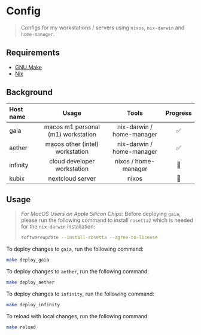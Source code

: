 # Config
> Configs for my workstations / servers using `nixos`, `nix-darwin` and `home-manager`. 

## Requirements

- [GNU Make](https://www.gnu.org/software/make/)
- [Nix](https://nixos.org/download.html)

## Background

| Host name      | Usage                        | Tools                      | Progress |
| :------------- | :--------------------------: | :------------------------: | :------: |
| gaia           | macos m1 personal (m1) workstation | nix-darwin / home-manager  | ✅ |
| aether         | macos other (intel) workstation    | nix-darwin / home-manager  | ✅ |
| infinity       | cloud developer workstation        | nixos / home-manager       | 🚧 |
| kubix          | nextcloud server                   | nixos                      | 🚧 | 

## Usage
> *For MacOS Users on Apple Silicon Chips*:
> Before deploying `gaia`, please run the following command to install `rosetta2` which is needed for the `nix-darwin` installation:
> ```bash
> softwareupdate --install-rosetta --agree-to-license
> ```

To deploy changes to `gaia`, run the following command:
```bash
make deploy_gaia
```

To deploy changes to `aether`, run the following command:
```bash
make deploy_aether
```

To deploy changes to `infinity`, run the following command:
```bash
make deploy_infinity
```

To reload with local changes, run the following command:
```bash
make reload
```
